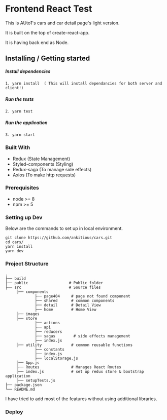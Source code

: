 
# Frontend React Test

This is AUto1's cars and car detail page's light version.

It is built on the top of create-react-app.

It is having back end as Node.

## Installing / Getting started

##### Install dependencies
```
1. yarn install  ( This will install dependancies for both server and client!)
```
##### Run the tests
```
2. yarn test
```

##### Run the application
```
3. yarn start
```

### Built With

- Redux (State Management)
- Styled-components (Styling)
- Redux-saga (To manage side effects)
- Axios (To make http requests)

### Prerequisites

- node >= 8
- npm >= 5

### Setting up Dev

Below are the commands to set up in local environment. 
```shell
git clone https://github.com/ankitious/cars.git
cd cars/
yarn install
yarn dev
```

### Project Structure

    .
    ├── build         
    ├── public                  # Public folder
    ├── src                     # Source files 
         ├── components
                 ├── page404     # page not found component
                 ├── shared      # common components
                 ├── detail      # Detail View
                 ├── home        # Home View
         ├── images
         ├── store
                 ├── actions    
                 ├── api
                 ├── reducers
                 ├── sagas        # side effects management
                 ├── index.js
         ├── utility             # common reusable functions
                 ├── constants
                 ├── index.js
                 ├── localStorage.js
         ├── App.js
         ├── Routes              # Manages React Routes        
         ├── index.js            # set up redux store & bootstrap application 
         ├── setupTests.js
    ├── package.json                  
    └── README.md

I have tried to add most of the features without using additional libraries. 

### Deploy



